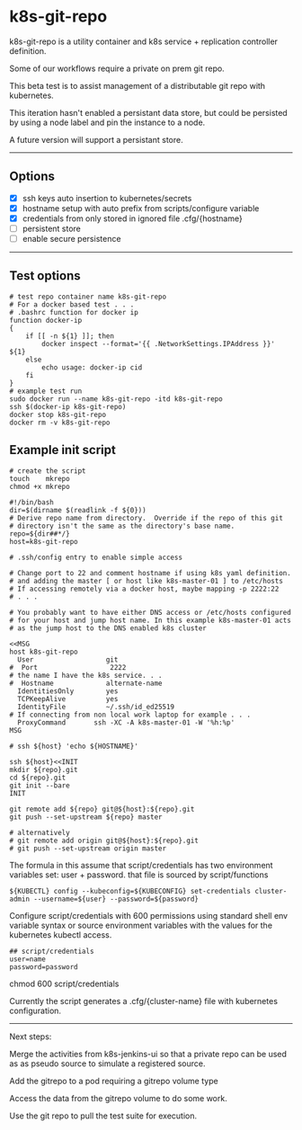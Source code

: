 # k8s-git-repo

k8s-git-repo is a utility container and k8s service + replication
controller definition.

Some of our workflows require a private on prem git repo.

This beta test is to assist management of a distributable git repo
with kubernetes.

This iteration hasn't enabled a persistant data store, but could be
persisted by using a node label and pin the instance to a node.

A future version will support a persistant store.

---

## Options

- [x] ssh keys auto insertion to kubernetes/secrets
- [x] hostname setup with auto prefix from scripts/configure variable
- [x] credentials from only stored in ignored file .cfg/{hostname}
- [ ] persistent store
- [ ] enable secure persistence

---
## Test options
```
# test repo container name k8s-git-repo
# For a docker based test . . .
# .bashrc function for docker ip
function docker-ip
{
    if [[ -n ${1} ]]; then
        docker inspect --format='{{ .NetworkSettings.IPAddress }}' ${1}
    else
        echo usage: docker-ip cid
    fi
}
# example test run
sudo docker run --name k8s-git-repo -itd k8s-git-repo
ssh $(docker-ip k8s-git-repo)
docker stop k8s-git-repo
docker rm -v k8s-git-repo
```

## Example init script

```
# create the script 
touch    mkrepo
chmod +x mkrepo
```

```
#!/bin/bash
dir=$(dirname $(readlink -f ${0}))
# Derive repo name from directory.  Override if the repo of this git
# directory isn't the same as the directory's base name.
repo=${dir##*/}
host=k8s-git-repo

# .ssh/config entry to enable simple access

# Change port to 22 and comment hostname if using k8s yaml definition.
# and adding the master [ or host like k8s-master-01 ] to /etc/hosts
# If accessing remotely via a docker host, maybe mapping -p 2222:22
# . . .

# You probably want to have either DNS access or /etc/hosts configured
# for your host and jump host name. In this example k8s-master-01 acts
# as the jump host to the DNS enabled k8s cluster

<<MSG
host k8s-git-repo
  User                  git
#  Port                  2222
# the name I have the k8s service. . .
#  Hostname             alternate-name
  IdentitiesOnly        yes
  TCPKeepAlive          yes
  IdentityFile          ~/.ssh/id_ed25519
# If connecting from non local work laptop for example . . .
  ProxyCommand       ssh -XC -A k8s-master-01 -W '%h:%p'
MSG

# ssh ${host} 'echo ${HOSTNAME}'

ssh ${host}<<INIT
mkdir ${repo}.git
cd ${repo}.git
git init --bare
INIT

git remote add ${repo} git@${host}:${repo}.git
git push --set-upstream ${repo} master

# alternatively 
# git remote add origin git@${host}:${repo}.git
# git push --set-upstream origin master
```

The formula in this assume that script/credentials has two environment
variables set: user + password. that file is sourced by script/functions

    ${KUBECTL} config --kubeconfig=${KUBECONFIG} set-credentials cluster-admin --username=${user} --password=${password}

Configure script/credentials with 600 permissions using standard shell
env variable syntax or source environment variables with the values
for the kubernetes kubectl access.

```
## script/credentials
user=name
password=password
```

chmod 600 script/credentials

Currently the script generates a .cfg/{cluster-name} file with
kubernetes configuration.

---

Next steps:

Merge the activities from k8s-jenkins-ui so that a private repo can be
used as as pseudo source to simulate a registered source.

Add the gitrepo to a pod requiring a gitrepo volume type

Access the data from the gitrepo volume to do some work.

Use the git repo to pull the test suite for execution.
